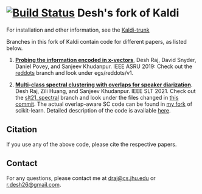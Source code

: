 [![Build Status](https://travis-ci.com/kaldi-asr/kaldi.svg?branch=master)](https://travis-ci.com/kaldi-asr/kaldi)
Desh's fork of Kaldi
================================

For installation and other information, see the [Kaldi-trunk](https://github.com/kaldi-asr/kaldi)

Branches in this fork of Kaldi contain code for different papers, as listed below. 

   1. [**Probing the information encoded in x-vectors**](https://arxiv.org/pdf/1909.06351.pdf), Desh Raj, David Snyder, Daniel Povey, and Sanjeev Khudanpur. IEEE ASRU 2019: Check out the [reddots](https://github.com/desh2608/kaldi/tree/reddots) branch and look under egs/reddots/v1.
   
   2. [**Multi-class spectral clustering with overlaps for speaker diarization**](https://arxiv.org/pdf/2011.02900.pdf). Desh Raj, Zili Huang, and Sanjeev Khudanpur. IEEE SLT 2021. Check out the [slt21_spectral](https://github.com/desh2608/kaldi/tree/slt21_spectral) branch and look under the files changed in [this commit](https://github.com/desh2608/kaldi/commit/2e07a9eae732b334e33d8b9d1b4f3a2c251b4b2c). The actual overlap-aware SC code can be found in [my fork](https://github.com/desh2608/scikit-learn/blob/fe74ed9573160d87aa5e40d8bd9d9af20283b3bc/sklearn/cluster/_spectral.py#L23) of scikit-learn. Detailed description of the code is available [here](https://desh2608.github.io/pages/overlap-aware-sc/).
   
## Citation

If you use any of the above code, please cite the respective papers.

## Contact

For any questions, please contact me at draj@cs.jhu.edu or r.desh26@gmail.com.

